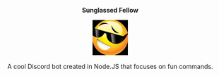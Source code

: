 <p align="center">
  <b>Sunglassed Fellow</b>
</p>
<p align="center">
  <img src="https://raw.githubusercontent.com/g0dswisdom/Sunglassed-Fellow/main/SunglassedFellow.png" alt="Sunglassed Fellow" title="Sunglassed Fellow">
</p>
<p align="center">
  A cool Discord bot created in Node.JS that focuses on fun commands.
</p>
